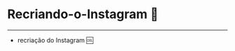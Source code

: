 # Recriando-o-Instagram :cowboy_hat_face:

----------------

*  recriação do Instagram   :cool:

  ​	